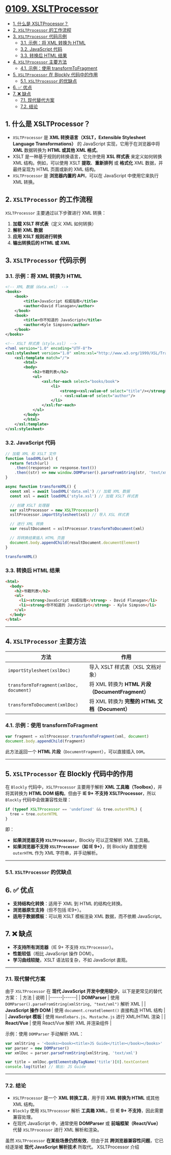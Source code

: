 # [0109. XSLTProcessor](https://github.com/Tdahuyou/html-css-js/tree/main/0109.%20XSLTProcessor)

<!-- region:toc -->
- [1. 什么是 XSLTProcessor？](#1-什么是-xsltprocessor)
- [2. `XSLTProcessor` 的工作流程](#2-xsltprocessor-的工作流程)
- [3. `XSLTProcessor` 代码示例](#3-xsltprocessor-代码示例)
  - [3.1. 示例：将 XML 转换为 HTML](#31-示例将-xml-转换为-html)
  - [3.2. JavaScript 代码](#32-javascript-代码)
  - [3.3. 转换后 HTML 结果](#33-转换后-html-结果)
- [4. `XSLTProcessor` 主要方法](#4-xsltprocessor-主要方法)
  - [4.1. 示例：使用 transformToFragment](#41-示例使用-transformtofragment)
- [5. `XSLTProcessor` 在 Blockly 代码中的作用](#5-xsltprocessor-在-blockly-代码中的作用)
  - [5.1. `XSLTProcessor` 的优缺点](#51-xsltprocessor-的优缺点)
- [6. ✅ 优点](#6--优点)
- [7. ❌ 缺点](#7--缺点)
  - [7.1. 现代替代方案](#71-现代替代方案)
  - [7.2. 结论](#72-结论)
<!-- endregion:toc -->

## 1. 什么是 XSLTProcessor？

- `XSLTProcessor` 是 **XML 转换语言（XSLT，Extensible Stylesheet Language Transformations）** 的 JavaScript 实现，它用于在浏览器中将 **XML** 数据转换为 **HTML 或其他 XML 格式**。
- XSLT 是一种基于规则的转换语言，它允许使用 **XSL 样式表** 来定义如何转换 XML 结构。例如，可以使用 XSLT **提取**、**重新排列** 或 **格式化** XML 数据，并最终呈现为 HTML 页面或新的 XML 结构。
- `XSLTProcessor` 是 **浏览器内置的 API**，可以在 JavaScript 中使用它来执行 XML 转换。

## 2. `XSLTProcessor` 的工作流程

`XSLTProcessor` 主要通过以下步骤进行 XML 转换：

1. **加载 XSLT 样式表**（定义 XML 如何转换）
2. **解析 XML 数据**
3. **应用 XSLT 规则进行转换**
4. **输出转换后的 HTML 或 XML**

## 3. `XSLTProcessor` 代码示例

### 3.1. 示例：将 XML 转换为 HTML

```xml
<!-- XML 数据（data.xml） -->
<books>
    <book>
        <title>JavaScript 权威指南</title>
        <author>David Flanagan</author>
    </book>
    <book>
        <title>你不知道的 JavaScript</title>
        <author>Kyle Simpson</author>
    </book>
</books>
```

```xml
<!-- XSLT 样式表（style.xsl） -->
<?xml version="1.0" encoding="UTF-8"?>
<xsl:stylesheet version="1.0" xmlns:xsl="http://www.w3.org/1999/XSL/Transform">
    <xsl:template match="/">
        <html>
        <body>
            <h2>书籍列表</h2>
            <ul>
                <xsl:for-each select="books/book">
                    <li>
                        <strong><xsl:value-of select="title"/></strong>
                        - <xsl:value-of select="author"/>
                    </li>
                </xsl:for-each>
            </ul>
        </body>
        </html>
    </xsl:template>
</xsl:stylesheet>
```

### 3.2. JavaScript 代码

```javascript
// 加载 XML 和 XSLT 文件
function loadXML(url) {
  return fetch(url)
    .then((response) => response.text())
    .then((str) => new window.DOMParser().parseFromString(str, 'text/xml'))
}

async function transformXML() {
  const xml = await loadXML('data.xml') // 加载 XML 数据
  const xsl = await loadXML('style.xsl') // 加载 XSLT 样式表

  // 创建 XSLT 处理器
  var xsltProcessor = new XSLTProcessor()
  xsltProcessor.importStylesheet(xsl) // 导入 XSL 样式表

  // 进行 XML 转换
  var resultDocument = xsltProcessor.transformToDocument(xml)

  // 将转换结果插入 HTML 页面
  document.body.appendChild(resultDocument.documentElement)
}

transformXML()
```

### 3.3. 转换后 HTML 结果

```html
<html>
  <body>
    <h2>书籍列表</h2>
    <ul>
      <li><strong>JavaScript 权威指南</strong> - David Flanagan</li>
      <li><strong>你不知道的 JavaScript</strong> - Kyle Simpson</li>
    </ul>
  </body>
</html>
```

---

## 4. `XSLTProcessor` 主要方法

| 方法                                    | 作用                                            |
| --------------------------------------- | ----------------------------------------------- |
| `importStylesheet(xslDoc)`              | 导入 XSLT 样式表（XSL 文档对象）                |
| `transformToFragment(xmlDoc, document)` | 将 XML 转换为 **HTML 片段（DocumentFragment）** |
| `transformToDocument(xmlDoc)`           | 将 XML 转换为 **完整的 HTML 文档（Document）**  |

### 4.1. 示例：使用 transformToFragment

```javascript
var fragment = xsltProcessor.transformToFragment(xml, document)
document.body.appendChild(fragment)
```

此方法返回一个 **HTML 片段**（`DocumentFragment`），可以直接插入 `DOM`。

---

## 5. `XSLTProcessor` 在 Blockly 代码中的作用

在 `Blockly` 代码中，`XSLTProcessor` 主要用于解析 **XML 工具箱（Toolbox）**，并将其转换为 **HTML DOM 结构**。但由于 **IE 9+ 不支持 XSLTProcessor**，所以 `Blockly` 代码中会做兼容性处理：

```javascript
if (typeof XSLTProcessor == 'undefined' && tree.outerHTML) {
  tree = tree.outerHTML
}
```

即：

- **如果浏览器支持 `XSLTProcessor`**，Blockly 可以正常解析 XML 工具箱。
- **如果浏览器不支持 `XSLTProcessor`（如 IE 9+）**，则 Blockly 直接使用 `outerHTML` 作为 XML 字符串，并手动解析。

---

### 5.1. `XSLTProcessor` 的优缺点

## 6. ✅ 优点

- **支持结构化转换**：适用于 XML 到 HTML 的结构化转换。
- **浏览器原生支持**（但不包括 IE9+）。
- **适用于数据模板**：可以用 XSLT 模板渲染 XML 数据，而不依赖 JavaScript。

## 7. ❌ 缺点

- **不支持所有浏览器**（IE 9+ 不支持 `XSLTProcessor`）。
- **性能较低**（相比 JavaScript 操作 DOM）。
- **学习曲线较陡**，XSLT 语法较复杂，不如 JavaScript 直观。

---

### 7.1. 现代替代方案

由于 `XSLTProcessor` 在 **现代 JavaScript 开发中使用较少**，以下是更常见的替代方案：
| 方法 | 说明 |
|------|------|
| **DOMParser** | 使用 `DOMParser().parseFromString(xmlString, "text/xml")` 解析 XML |
| **JavaScript 操作 DOM** | 使用 `document.createElement()` 直接构造 HTML 结构 |
| **JavaScript 模板** | 使用 `Handlebars.js`、`Mustache.js` 进行 XML/HTML 渲染 |
| **React/Vue** | 使用 React/Vue 解析 XML 并渲染组件 |

示例：使用 `DOMParser` 手动解析 XML：

```javascript
var xmlString = '<books><book><title>JS Guide</title></book></books>'
var parser = new DOMParser()
var xmlDoc = parser.parseFromString(xmlString, 'text/xml')

var title = xmlDoc.getElementsByTagName('title')[0].textContent
console.log(title) // 输出: JS Guide
```

---

### 7.2. 结论

- `XSLTProcessor` 是一个 **XML 转换工具**，用于将 **XML 转换为 HTML** 或其他 XML 结构。
- `Blockly` 使用 `XSLTProcessor` 解析 **工具箱 XML**，但 **IE 9+ 不支持**，因此需要兼容处理。
- 在现代 JavaScript 中，通常使用 **DOMParser** 或 **前端框架（React/Vue）** 代替 `XSLTProcessor` 进行 XML 解析和渲染。

虽然 `XSLTProcessor` **在某些场景仍然有效**，但由于其 **跨浏览器兼容性问题**，它已经逐渐被 **现代 JavaScript 解析技术** 所取代。
XSLTProcessor 介绍

